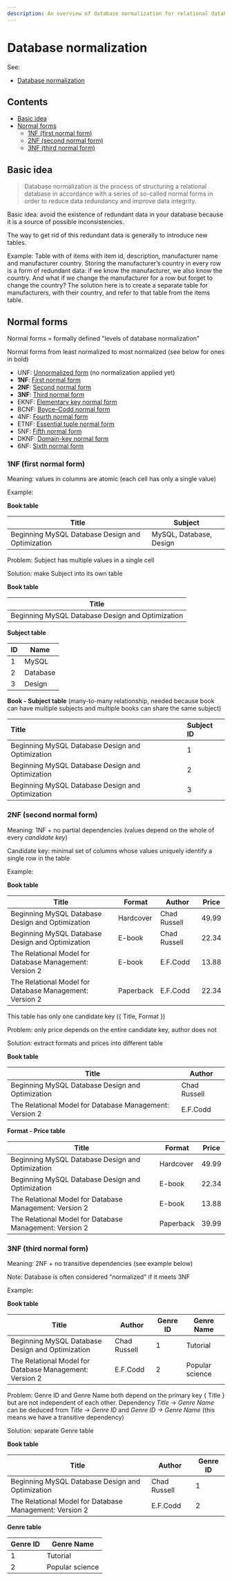 ```yaml
---
description: An overview of database normalization for relational databases
---
```


# Database normalization

See: 

-   [Database normalization](https://en.wikipedia.org/wiki/Database_normalization)

## Contents

-   [Basic idea](#basic-idea)
-   [Normal forms](#normal-forms)
    -   [1NF (first normal form)](#1nf-first-normal-form)
    -   [2NF (second normal form)](#2nf-second-normal-form)
    -   [3NF (third normal form)](#3nf-third-normal-form)

## Basic idea

> Database normalization is the process of structuring a relational database in accordance with a series of so-called normal forms in order to reduce data redundancy and improve data integrity.

Basic idea: avoid the existence of redundant data in your database because it is a source of possible inconsistencies. 

The way to get rid of this redundant data is generally to introduce new tables.

Example: Table with of items with item id, description, manufacturer name and manufacturer country. Storing the manufacturer’s country in every row is a form of redundant data: if we know the manufacturer, we also know the country. And what if we change the manufacturer for a row but forget to change the country? The solution here is to create a separate table for manufacturers, with their country, and refer to that table from the items table.

## Normal forms

Normal forms = formally defined "levels of database normalization"

Normal forms from least normalized to most normalized (see below for ones in bold)

-   UNF: [Unnormalized form](https://en.wikipedia.org/wiki/Unnormalized_form) (no normalization applied yet)
-   **1NF**: [First normal form](https://en.wikipedia.org/wiki/First_normal_form)
-   **2NF**: [Second normal form](https://en.wikipedia.org/wiki/Second_normal_form)
-   **3NF**: [Third normal form](https://en.wikipedia.org/wiki/Third_normal_form)
-   EKNF: [Elementary key normal form](https://en.wikipedia.org/wiki/Elementary_key_normal_form)
-   BCNF: [Boyce–Codd normal form](https://en.wikipedia.org/wiki/Boyce–Codd_normal_form)
-   4NF: [Fourth normal form](https://en.wikipedia.org/wiki/Fourth_normal_form)
-   ETNF: [Essential tuple normal form](https://en.wikipedia.org/w/index.php?title=Essential_tuple_normal_form&action=edit&redlink=1)
-   5NF: [Fifth normal form](https://en.wikipedia.org/wiki/Fifth_normal_form)
-   DKNF: [Domain-key normal form](https://en.wikipedia.org/wiki/Domain-key_normal_form)
-   6NF: [Sixth normal form](https://en.wikipedia.org/wiki/Sixth_normal_form)

### 1NF (first normal form)

Meaning: values in columns are atomic (each cell has only a single value)

Example: 

**Book table**

| Title                                            | Subject                 |
| ------------------------------------------------ | ----------------------- |
| Beginning MySQL Database Design and Optimization | MySQL, Database, Design |

Problem: Subject has multiple values in a single cell

Solution: make Subject into its own table

**Book table**

| Title                                            |
| ------------------------------------------------ |
| Beginning MySQL Database Design and Optimization |

**Subject table**

| ID | Name     |
| -- | -------- |
| 1  | MySQL    |
| 2  | Database |
| 3  | Design   |

**Book - Subject table** (many-to-many relationship, needed because book can have multiple subjects and multiple books can share the same subject)

| Title                                            | Subject ID |
| :----------------------------------------------- | :--------- |
| Beginning MySQL Database Design and Optimization | 1          |
| Beginning MySQL Database Design and Optimization | 2          |
| Beginning MySQL Database Design and Optimization | 3          |

### 2NF (second normal form)

Meaning: 1NF + no partial dependencies (values depend on the whole of every _candidate key_)

Candidate key: minimal set of columns whose values uniquely identify a single row in the table

Example:

**Book table**

| Title                                                   | Format    | Author       | Price |
| ------------------------------------------------------- | --------- | ------------ | ----- |
| Beginning MySQL Database Design and Optimization        | Hardcover | Chad Russell | 49.99 |
| Beginning MySQL Database Design and Optimization        | E-book    | Chad Russell | 22.34 |
| The Relational Model for Database Management: Version 2 | E-book    | E.F.Codd     | 13.88 |
| The Relational Model for Database Management: Version 2 | Paperback | E.F.Codd     | 22.34 |

This table has only one candidate key ({ Title, Format })

Problem: only price depends on the entire candidate key, author does not

Solution: extract formats and prices into different table

**Book table**

| Title                                                   | Author       |
| ------------------------------------------------------- | ------------ |
| Beginning MySQL Database Design and Optimization        | Chad Russell |
| The Relational Model for Database Management: Version 2 | E.F.Codd     |

**Format - Price table**

| Title                                                   | Format    | Price |
| ------------------------------------------------------- | --------- | ----- |
| Beginning MySQL Database Design and Optimization        | Hardcover | 49.99 |
| Beginning MySQL Database Design and Optimization        | E-book    | 22.34 |
| The Relational Model for Database Management: Version 2 | E-book    | 13.88 |
| The Relational Model for Database Management: Version 2 | Paperback | 39.99 |

### 3NF (third normal form)

Meaning: 2NF + no transitive dependencies (see example below)

Note: Database is often considered "normalized" if it meets 3NF

Example:

**Book table**

| Title                                                   | Author       | Genre ID | Genre Name      |
| ------------------------------------------------------- | ------------ | -------- | --------------- |
| Beginning MySQL Database Design and Optimization        | Chad Russell | 1        | Tutorial        |
| The Relational Model for Database Management: Version 2 | E.F.Codd     | 2        | Popular science |

Problem: Genre ID and Genre Name both depend on the primary key { Title } but are not independent of each other. Dependency _Title_ -> _Genre Name_ can be deduced from _Title -> Genre ID_ and _Genre ID -> Genre Name_ (this means we have a transitive dependency)

Solution: separate Genre table

**Book table**

| Title                                                   | Author       | Genre ID |
| ------------------------------------------------------- | ------------ | -------- |
| Beginning MySQL Database Design and Optimization        | Chad Russell | 1        |
| The Relational Model for Database Management: Version 2 | E.F.Codd     | 2        |

**Genre table**

| Genre ID | Genre Name      |
| -------- | --------------- |
| 1        | Tutorial        |
| 2        | Popular science |
